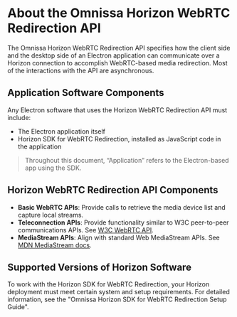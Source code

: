 # About the Omnissa Horizon WebRTC Redirection API

The Omnissa Horizon WebRTC Redirection API specifies how the client side and the desktop side of an Electron application can communicate over a Horizon connection to accomplish WebRTC-based media redirection. Most of the interactions with the API are asynchronous.

## Application Software Components

Any Electron software that uses the Horizon WebRTC Redirection API must include:

- The Electron application itself
- Horizon SDK for WebRTC Redirection, installed as JavaScript code in the application

> Throughout this document, “Application” refers to the Electron-based app using the SDK.

## Horizon WebRTC Redirection API Components

- **Basic WebRTC APIs**: Provide calls to retrieve the media device list and capture local streams.
- **Teleconnection APIs**: Provide functionality similar to W3C peer-to-peer communications APIs. See [W3C WebRTC API](https://www.w3.org/TR/webrtc/#peer-to-peer-connections).
- **MediaStream APIs**: Align with standard Web MediaStream APIs. See [MDN MediaStream docs](https://developer.mozilla.org/en-US/docs/Web/API/MediaStream).

## Supported Versions of Horizon Software

To work with the Horizon SDK for WebRTC Redirection, your Horizon deployment must meet certain system and setup requirements. For detailed information, see the "Omnissa Horizon SDK for WebRTC Redirection Setup Guide".


